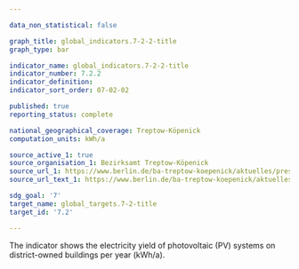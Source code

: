 ```yaml
---

data_non_statistical: false

graph_title: global_indicators.7-2-2-title
graph_type: bar

indicator_name: global_indicators.7-2-2-title
indicator_number: 7.2.2
indicator_definition:
indicator_sort_order: 07-02-02

published: true
reporting_status: complete

national_geographical_coverage: Treptow-Köpenick
computation_units: kWh/a

source_active_1: true
source_organisation_1: Bezirksamt Treptow-Köpenick
source_url_1: https://www.berlin.de/ba-treptow-koepenick/aktuelles/pressemitteilungen/2021/pressemitteilung.1098629.php
source_url_text_1: https://www.berlin.de/ba-treptow-koepenick/aktuelles/pressemitteilungen/2021/pressemitteilung.1098629.php

sdg_goal: '7'
target_name: global_targets.7-2-title
target_id: '7.2'

---
```


The indicator shows the electricity yield of photovoltaic (PV) systems on district-owned buildings per year (kWh/a).
